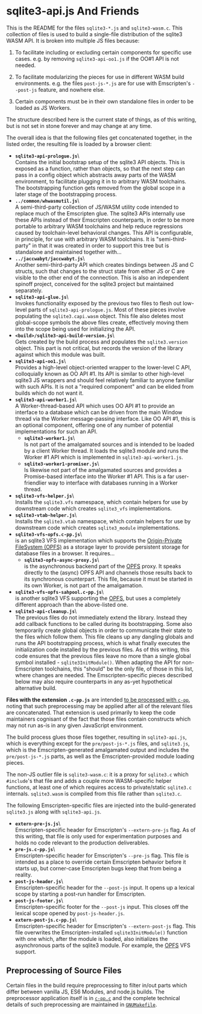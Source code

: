 # sqlite3-api.js And Friends

This is the README for the files `sqlite3-*.js` and
`sqlite3-wasm.c`. This collection of files is used to build a
single-file distribution of the sqlite3 WASM API. It is broken into
multiple JS files because:

1. To facilitate including or excluding certain components for
   specific use cases. e.g. by removing `sqlite3-api-oo1.js` if the
   OO#1 API is not needed.

2. To facilitate modularizing the pieces for use in different WASM
   build environments. e.g. the files `post-js-*.js` are for use with
   Emscripten's `--post-js` feature, and nowhere else.

3. Certain components must be in their own standalone files in order
   to be loaded as JS Workers.

The structure described here is the current state of things, as of
this writing, but is not set in stone forever and may change at any
time.

The overall idea is that the following files get concatenated
together, in the listed order, the resulting file is loaded by a
browser client:

- **`sqlite3-api-prologue.js`**\  
  Contains the initial bootstrap setup of the sqlite3 API
  objects. This is exposed as a function, rather than objects, so that
  the next step can pass in a config object which abstracts away parts
  of the WASM environment, to facilitate plugging it in to arbitrary
  WASM toolchains. The bootstrapping function gets removed from the
  global scope in a later stage of the bootstrapping process.
- **`../common/whwasmutil.js`**\  
  A semi-third-party collection of JS/WASM utility code intended to
  replace much of the Emscripten glue. The sqlite3 APIs internally use
  these APIs instead of their Emscripten counterparts, in order to be
  more portable to arbitrary WASM toolchains and help reduce
  regressions caused by toolchain-level behavioral changes. This API
  is configurable, in principle, for use with arbitrary WASM
  toolchains. It is "semi-third-party" in that it was created in order
  to support this tree but is standalone and maintained together
  with...
- **`../jaccwabyt/jaccwabyt.js`**\  
  Another semi-third-party API which creates bindings between JS
  and C structs, such that changes to the struct state from either JS
  or C are visible to the other end of the connection. This is also an
  independent spinoff project, conceived for the sqlite3 project but
  maintained separately.
- **`sqlite3-api-glue.js`**\  
  Invokes functionality exposed by the previous two files to flesh out
  low-level parts of `sqlite3-api-prologue.js`. Most of these pieces
  involve populating the `sqlite3.capi.wasm` object. This file also
  deletes most global-scope symbols the above files create,
  effectively moving them into the scope being used for initializing
  the API.
- **`<build>/sqlite3-api-build-version.js`**\  
  Gets created by the build process and populates the
  `sqlite3.version` object. This part is not critical, but records the
  version of the library against which this module was built.
- **`sqlite3-api-oo1.js`**\  
  Provides a high-level object-oriented wrapper to the lower-level C
  API, colloquially known as OO API #1. Its API is similar to other
  high-level sqlite3 JS wrappers and should feel relatively familiar
  to anyone familiar with such APIs. It is not a "required component"
  and can be elided from builds which do not want it.
- **`sqlite3-api-worker1.js`**\  
  A Worker-thread-based API which uses OO API #1 to provide an
  interface to a database which can be driven from the main Window
  thread via the Worker message-passing interface. Like OO API #1,
  this is an optional component, offering one of any number of
  potential implementations for such an API.
    - **`sqlite3-worker1.js`**\  
      Is not part of the amalgamated sources and is intended to be
      loaded by a client Worker thread. It loads the sqlite3 module
      and runs the Worker #1 API which is implemented in
      `sqlite3-api-worker1.js`.
    - **`sqlite3-worker1-promiser.js`**\  
      Is likewise not part of the amalgamated sources and provides
      a Promise-based interface into the Worker #1 API. This is
      a far user-friendlier way to interface with databases running
      in a Worker thread.
- **`sqlite3-vfs-helper.js`**\  
  Installs the `sqlite3.vfs` namespace, which contain helpers for use
  by downstream code which creates `sqlite3_vfs` implementations.
- **`sqlite3-vtab-helper.js`**\  
  Installs the `sqlite3.vtab` namespace, which contain helpers for use
  by downstream code which creates `sqlite3_module` implementations.
- **`sqlite3-vfs-opfs.c-pp.js`**\  
  is an sqlite3 VFS implementation which supports the [Origin-Private
  FileSystem (OPFS)][OPFS] as a storage layer to provide persistent
  storage for database files in a browser. It requires...
    - **`sqlite3-opfs-async-proxy.js`**\  
      is the asynchronous backend part of the [OPFS][] proxy. It
      speaks directly to the (async) OPFS API and channels those
      results back to its synchronous counterpart. This file, because
      it must be started in its own Worker, is not part of the
      amalgamation.
- **`sqlite3-vfs-opfs-sahpool.c-pp.js`**\  
  is another sqlite3 VFS supporting the [OPFS][], but uses a
  completely different approach than the above-listed one.
- **`sqlite3-api-cleanup.js`**\  
  The previous files do not immediately extend the library. Instead
  they add callback functions to be called during its
  bootstrapping. Some also temporarily create global objects in order
  to communicate their state to the files which follow them. This file
  cleans up any dangling globals and runs the API bootstrapping
  process, which is what finally executes the initialization code
  installed by the previous files. As of this writing, this code
  ensures that the previous files leave no more than a single global
  symbol installed - `sqlite3InitModule()`. When adapting the API for
  non-Emscripten toolchains, this "should" be the only file, of those
  in this list, where changes are needed. The Emscripten-specific
  pieces described below may also require counterparts in any as-yet
  hypothetical alternative build.


**Files with the extension `.c-pp.js`** are intended [to be processed
with `c-pp`](#c-pp), noting that such preprocessing may be applied
after all of the relevant files are concatenated. That extension is
used primarily to keep the code maintainers cognisant of the fact that
those files contain constructs which may not run as-is in any given
JavaScript environment.

The build process glues those files together, resulting in
`sqlite3-api.js`, which is everything except for the
`pre/post-js-*.js` files, and `sqlite3.js`, which is the
Emscripten-generated amalgamated output and includes the
`pre/post-js-*.js` parts, as well as the Emscripten-provided module
loading pieces.

The non-JS outlier file is `sqlite3-wasm.c`: it is a proxy for
`sqlite3.c` which `#include`'s that file and adds a couple more
WASM-specific helper functions, at least one of which requires access
to private/static `sqlite3.c` internals. `sqlite3.wasm` is compiled
from this file rather than `sqlite3.c`.

The following Emscripten-specific files are injected into the
build-generated `sqlite3.js` along with `sqlite3-api.js`.

- **`extern-pre-js.js`**\  
  Emscripten-specific header for Emscripten's `--extern-pre-js`
  flag. As of this writing, that file is only used for experimentation
  purposes and holds no code relevant to the production deliverables.
- **`pre-js.c-pp.js`**\  
  Emscripten-specific header for Emscripten's `--pre-js` flag. This
  file is intended as a place to override certain Emscripten behavior
  before it starts up, but corner-case Emscripten bugs keep that from
  being a reality.
- **`post-js-header.js`**\  
  Emscripten-specific header for the `--post-js` input. It opens up
  a lexical scope by starting a post-run handler for Emscripten.
- **`post-js-footer.js`**\  
  Emscripten-specific footer for the `--post-js` input. This closes
  off the lexical scope opened by `post-js-header.js`.
- **`extern-post-js.c-pp.js`**\  
  Emscripten-specific header for Emscripten's `--extern-post-js`
  flag. This file overwrites the Emscripten-installed
  `sqlite3InitModule()` function with one which, after the module is
  loaded, also initializes the asynchronous parts of the sqlite3
  module. For example, the [OPFS][] VFS support.

<a id='c-pp'></a>
Preprocessing of Source Files
------------------------------------------------------------------------

Certain files in the build require preprocessing to filter in/out
parts which differ between vanilla JS, ES6 Modules, and node.js
builds. The preprocessor application itself is in
[`c-pp.c`](/file/ext/wasm/c-pp.c) and the complete technical details
of such preprocessing are maintained in
[`GNUMakefile`](/file/ext/wasm/GNUmakefile).


[OPFS]: https://developer.mozilla.org/en-US/docs/Web/API/File_System_API/Origin_private_file_system
